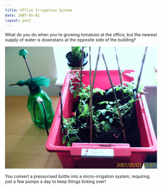 ```yaml
---
title: Office Irrigation System
date: 2007-05-01
layout: post
---
```


What do you do when you're growing tomatoes at the office, but the nearest
supply of water is downstairs at the opposite side of the building?

![](/Gfx/IrrigationSystemSmall.jpg)

You convert a pressurised bottle into a micro-irrigation system, requiring
just a few pumps a day to keep things ticking over!
